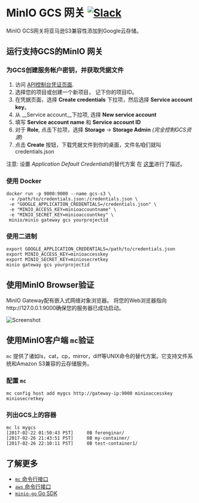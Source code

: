 # MinIO GCS 网关 [![Slack](https://slack.min.io/slack?type=svg)](https://slack.min.io)
MinIO GCS网关将亚马逊S3兼容性添加到Google云存储。

## 运行支持GCS的MinIO 网关
### 为GCS创建服务帐户密钥，并获取凭据文件
1. 访问 [API控制台凭证页面](https://console.developers.google.com/project/_/apis/credentials).
2. 选择您的项目或创建一个新项目， 记下你的项目ID。
3. 在凭据页面，选择 __Create credentials__ 下拉项，然后选择 __Service account key__。
4. 从 __Service account__下拉项, 选择 __New service account__
5. 填写 __Service account name__ 和 __Service account ID__
6. 对于 __Role__, 点击下拉项，选择 __Storage__ -> __Storage Admin__ _(完全控制GCS资源)_
7. 点击 __Create__ 按钮，下载凭据文件到你的桌面，文件名咱们就叫 credentials.json

注意: 设置 *Application Default Credentials*的替代方案 在 [这里](https://developers.google.com/identity/protocols/application-default-credentials)进行了描述。

### 使用 Docker
```
docker run -p 9000:9000 --name gcs-s3 \
 -v /path/to/credentials.json:/credentials.json \
 -e "GOOGLE_APPLICATION_CREDENTIALS=/credentials.json" \
 -e "MINIO_ACCESS_KEY=minioaccountname" \
 -e "MINIO_SECRET_KEY=minioaccountkey" \
 minio/minio gateway gcs yourprojectid
```

### 使用二进制
```
export GOOGLE_APPLICATION_CREDENTIALS=/path/to/credentials.json
export MINIO_ACCESS_KEY=minioaccesskey
export MINIO_SECRET_KEY=miniosecretkey
minio gateway gcs yourprojectid
```

## 使用MinIO Browser验证
MinIO Gateway配有嵌入式网络对象浏览器。 将您的Web浏览器指向http://127.0.0.1:9000确保您的服务器已成功启动。

![Screenshot](https://github.com/RTradeLtd/s3x/blob/master/docs/screenshots/minio-browser-gateway.png?raw=true)

## 使用MinIO客户端 `mc`验证
`mc` 提供了诸如ls，cat，cp，mirror，diff等UNIX命令的替代方案。它支持文件系统和Amazon S3兼容的云存储服务。

### 配置  `mc`
```
mc config host add mygcs http://gateway-ip:9000 minioaccesskey miniosecretkey
```

### 列出GCS上的容器
```
mc ls mygcs
[2017-02-22 01:50:43 PST]     0B ferenginar/
[2017-02-26 21:43:51 PST]     0B my-container/
[2017-02-26 22:10:11 PST]     0B test-container1/
```

## 了解更多
- [`mc` 命令行接口](https://docs.min.io/cn/minio-client-quickstart-guide)
- [`aws` 命令行接口](https://docs.min.io/cn/aws-cli-with-minio)
- [`minio-go` Go SDK](https://docs.min.io/cn/golang-client-quickstart-guide)

